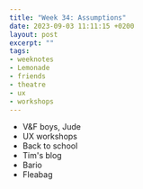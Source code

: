 ```yaml
---
title: "Week 34: Assumptions"
date: 2023-09-03 11:11:15 +0200
layout: post
excerpt: ""
tags:
- weeknotes
- Lemonade
- friends
- theatre
- ux
- workshops
---
```

- V&F boys, Jude
- UX workshops
- Back to school
- Tim's blog
- Bario
- Fleabag